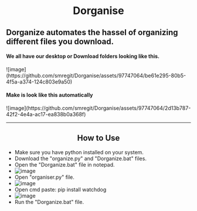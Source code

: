 <h1 align=center>Dorganise</h1>
<h2>Dorganize automates the hassel of organizing different files you download.</h2>

<h4> We all have our desktop or Download folders looking like this.</h4>
![image](https://github.com/smregit/Dorganise/assets/97747064/be61e295-80b5-4f5a-a374-124c803e9a50)


<h4>Make is look like this automatically</h4>
![image](https://github.com/smregit/Dorganise/assets/97747064/2d13b787-42f2-4e4a-ac17-ea838b0a368f)

<hr>
<h2 align=center>How to Use</h2>


-  Make sure you have python installed on your system.
-  Download the "organize.py" and "Dorganize.bat" files.
-  Open the "Dorganize.bat" file in notepad.
-  ![image](https://github.com/smregit/Dorganise/assets/97747064/c4bbc5ed-2d01-46a7-9977-a48d14f2634d)
-  Open "organiser.py" file.
-  ![image](https://github.com/smregit/Dorganise/assets/97747064/354c2f9e-ee75-437e-9cf9-1fdff0a9552c)
-  Open cmd paste: pip install watchdog
-  ![image](https://github.com/smregit/Dorganise/assets/97747064/93ca2f98-da3f-4d5d-a08e-ee3e88bd76bf)
-  Run the "Dorganize.bat" file.





